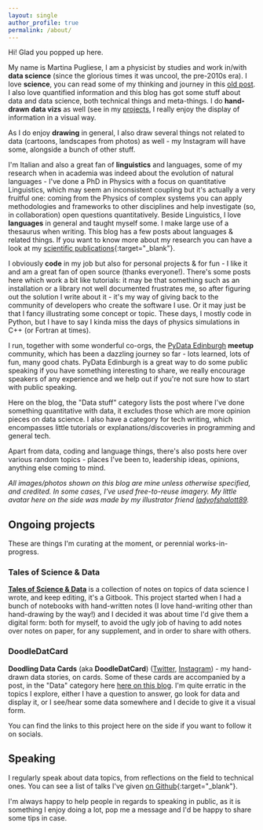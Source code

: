 ```yaml
---
layout: single
author_profile: true
permalink: /about/
---
```


Hi! Glad you popped up here.

My name is Martina Pugliese, I am a physicist by studies and work in/with **data science** (since the glorious times it was uncool, the pre-2010s era). I love **science**, you can read some of my thinking and journey in this <a href="{{ site.url }}/crossing-the-barriers" target="_blank">old post</a>. I also love quantified information and this blog has got some stuff about data and data science, both technical things and meta-things. I do **hand-drawn data vizs** as well (see in my [projects](#doodledatcard), I really enjoy the display of information in a visual way.

As I do enjoy **drawing** in general, I also draw several things not related to data (cartoons, landscapes from photos) as well - my Instagram will have some, alongside a bunch of other stuff.

I'm Italian and also a great fan of **linguistics** and languages, some of my research when in academia was indeed about the evolution of natural languages - I've done a PhD in Physics with a focus on quantitative Linguistics, which may seem an inconsistent coupling but it's actually a very fruitful one: coming from the Physics of complex systems you can apply methodologies and frameworks to other disciplines and help investigate (so, in collaboration) open questions quantitatively. Beside Linguistics, I love **languages** in general and taught myself some. I make large use of a thesaurus when writing. This blog has a few posts about languages & related things. If you want to know more about my research you can have a look at my [scientific publications](https://github.com/martinapugliese/martinapugliese/blob/main/scientific_publications.md){:target="_blank"}.

I obviously **code** in my job but also for personal projects & for fun - I like it and am a great fan of open source (thanks everyone!). There's some posts here which work a bit like tutorials: it may be that something such as an installation or a library not well documented frustrates me, so after figuring out the solution I write about it - it's my way of giving back to the community of developers who create the software I use. Or it may just be that I fancy illustrating some concept or topic.
These days, I mostly code in Python, but I have to say I kinda miss the days of physics simulations in C++ (or Fortran at times).

I run, together with some wonderful co-orgs, the <a href="https://www.meetup.com/PyData-Edinburgh" target="_blank">PyData Edinburgh</a> **meetup** community, which has been a dazzling journey so far - lots learned, lots of fun, many good chats. PyData Edinburgh is a great way to do some public speaking if you have something interesting to share, we really encourage speakers of any experience and we help out if you're not sure how to start with public speaking.

Here on the blog, the "Data stuff" category lists the post where I've done something quantitative with data, it excludes those which are more opinion pieces on data science. I also have a category for tech writing, which encompasses little tutorials or explanations/discoveries in programming and general tech.

Apart from data, coding and language things, there's also posts here over various random topics - places I've been to, leadership ideas, opinions, anything else coming to mind.

_All images/photos shown on this blog are mine unless otherwise specified, and credited. In some cases, I've used free-to-reuse imagery. My little avatar here on the side was made by my illustrator friend <a href="https://www.instagram.com/ladyofshalott89/" target="_blank">ladyofshalott89</a>._

## Ongoing projects

These are things I'm curating at the moment, or perennial works-in-progress.

### Tales of Science & Data

 <a href="https://martinapugliese.gitbook.io/tales-of-science-and-data/" target="_blank">**Tales of Science & Data**</a> is a collection of notes on topics of data science I wrote, and keep editing, it's a Gitbook. This project started when I had a bunch of notebooks with hand-written notes (I love hand-writing other than hand-drawing by the way!) and I decided it was about time I'd give them a digital form: both for myself, to avoid the ugly job of having to add notes over notes on paper, for any supplement, and in order to share with others.

### DoodleDatCard

**Doodling Data Cards** (aka **DoodleDatCard**) (<a href="https://twitter.com/DoodleDatCard" target="_blank">Twitter</a>, <a href="https://www.instagram.com/doodledatcard/" target="_blank">Instagram</a>) - my hand-drawn data stories, on cards. Some of these cards are accompanied by a post, in the "Data" category here <a href="/categories/#data" target="_blank">here on this blog</a>. I'm quite erratic in the topics I explore, either I have a question to answer, go look for data and display it, or I see/hear some data somewhere and I decide to give it a visual form.

You can find the links to this project here on the side if you want to follow it on socials.

## Speaking

I regularly speak about data topics, from reflections on the field to technical ones. You can see a list of talks I've given [on Github](https://github.com/martinapugliese/martinapugliese/blob/main/speaking.md){:target="_blank"}.

I'm always happy to help people in regards to speaking in public, as it is something I enjoy doing a lot, pop me a message and I'd be happy to share some tips in case.
